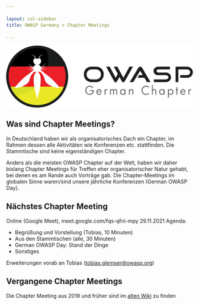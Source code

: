 ```yaml
---

layout: col-sidebar
title: OWASP Germany > Chapter Meetings

---
```


![German Chapter Logo](../assets/images/OWASP_German_Chapter_WHITE_PNG.png)

## Was sind Chapter Meetings?

In Deutschland haben wir als organisatorisches Dach ein Chapter, im Rahmen dessen alle Aktivitäten wie Konferenzen etc. stattfinden. Die Stammtische sind keine eigenständigen Chapter.

Anders als die meisten OWASP Chapter auf der Welt, haben wir daher bislang Chapter Meetings für Treffen eher organisatorischer Natur gehabt, bei denen es am Rande auch Vorträge gab. Die Chapter-Meetings im globalen Sinne waren/sind unsere jährliche Konferenzen (German OWASP Day). 

## Nächstes Chapter Meeting
Online (Google Meet), meet.google.com/fqs-qfni-mpy
29.11.2021
Agenda:
 * Begrüßung und Vorstellung (Tobias, 10 Minuten)
 * Aus den Stammtischen (alle, 30 Minuten)
 * German OWASP Day: Stand der Dinge 
 * Sonstiges

Erweiterungen vorab an Tobias (tobias.glemser@owasp.org)

## Vergangene Chapter Meetings
Die Chapter Meeting aus 2019 und früher sind im [alten Wiki](https://wiki.owasp.org/index.php/Germany/Chapter_Meetings) zu finden 
